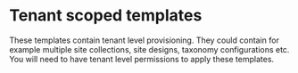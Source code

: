 # Tenant scoped templates

These templates contain tenant level provisioning. They could contain for example multiple site collections, site designs, taxonomy configurations etc. You will need to have tenant level permissions to apply these templates.